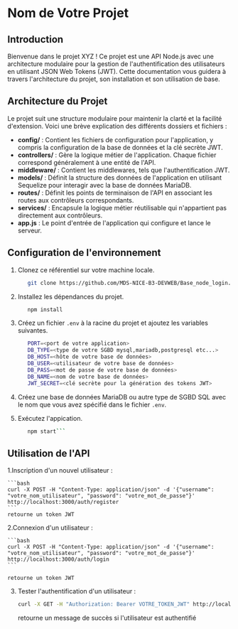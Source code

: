 # Nom de Votre Projet

## Introduction
Bienvenue dans le projet XYZ ! Ce projet est une API Node.js avec une architecture modulaire pour la gestion de l'authentification des utilisateurs en utilisant JSON Web Tokens (JWT). Cette documentation vous guidera à travers l'architecture du projet, son installation et son utilisation de base.

## Architecture du Projet

Le projet suit une structure modulaire pour maintenir la clarté et la facilité d'extension. Voici une brève explication des différents dossiers et fichiers :

- **config/** : Contient les fichiers de configuration pour l'application, y compris la configuration de la base de données et la clé secrète JWT.
- **controllers/** : Gère la logique métier de l'application. Chaque fichier correspond généralement à une entité de l'API.
- **middleware/** : Contient les middlewares, tels que l'authentification JWT.
- **models/** : Définit la structure des données de l'application en utilisant Sequelize pour interagir avec la base de données MariaDB.
- **routes/** : Définit les points de terminaison de l'API en associant les routes aux contrôleurs correspondants.
- **services/** : Encapsule la logique métier réutilisable qui n'appartient pas directement aux contrôleurs.
- **app.js** : Le point d'entrée de l'application qui configure et lance le serveur.


## Configuration de l'environnement

1. Clonez ce référentiel sur votre machine locale.

   ```bash
      git clone https://github.com/MDS-NICE-B3-DEVWEB/Base_node_login.git
    ```

2. Installez les dépendances du projet.

   ```bash
      npm install
    ```

3. Créez un fichier `.env` à la racine du projet et ajoutez les variables suivantes.

   ```bash
      PORT=<port de votre application>
      DB_TYPE=<type de votre SGBD mysql,mariadb,postgresql etc...>
      DB_HOST=<hôte de votre base de données>
      DB_USER=<utilisateur de votre base de données>
      DB_PASS=<mot de passe de votre base de données>
      DB_NAME=<nom de votre base de données>
      JWT_SECRET=<clé secrète pour la génération des tokens JWT>
    ```

4. Créez une base de données MariaDB ou autre type de SGBD SQL avec le nom que vous avez spécifié dans le fichier `.env`.

5. Exécutez l'appication.

   ```bash
      npm start```


## Utilisation de l'API

1.Inscription d'un nouvel utilisateur :

    ```bash
    curl -X POST -H "Content-Type: application/json" -d '{"username": "votre_nom_utilisateur", "password": "votre_mot_de_passe"}' http://localhost:3000/auth/register
    ```
    retourne un token JWT

2.Connexion d'un utilisateur :

    ```bash
    curl -X POST -H "Content-Type: application/json" -d '{"username": "votre_nom_utilisateur", "password": "votre_mot_de_passe"}' http://localhost:3000/auth/login
    ```

    retourne un token JWT

3. Tester l'authentification d'un utilisateur :

    ```bash
    curl -X GET -H "Authorization: Bearer VOTRE_TOKEN_JWT" http://localhost:3000/auth/protected
    ```
    retourne un message de succès si l'utilisateur est authentifié

